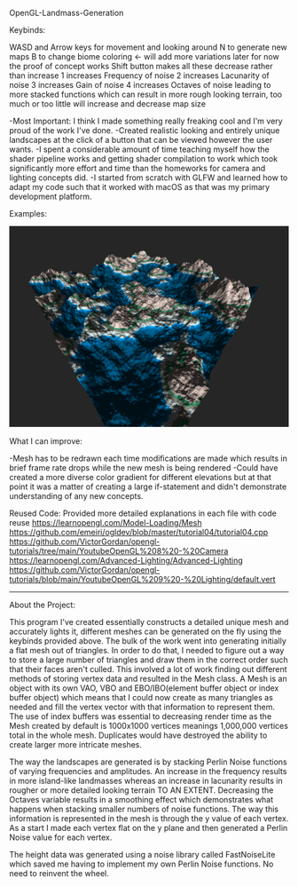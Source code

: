 OpenGL-Landmass-Generation


Keybinds:

WASD and Arrow keys for movement and looking around
N to generate new maps
B to change biome coloring <- will add more variations later for now the proof of concept works
Shift button makes all these decrease rather than increase
1 increases Frequency of noise 
2 increases Lacunarity of noise 
3 increases Gain of noise
4 increases Octaves of noise leading to more stacked functions which can result in more rough looking terrain, too much or too little will increase and decrease map size



-Most Important: I think I made something really freaking cool and I'm very proud of the work I've done. 
-Created realistic looking and entirely unique landscapes at the click of a button that can be viewed however the user wants.
-I spent a considerable amount of time teaching myself how the shader pipeline works and getting shader compilation to work which took significantly more effort and time than the homeworks for camera and lighting concepts did. 
-I started from scratch with GLFW and learned how to adapt my code such that it worked with macOS as that was my primary development platform. 

Examples: 

![alt text](https://github.com/Bridge4/OpenGL-Landmass-Generation/blob/master/opengl1.png?raw=true)

What I can improve:

-Mesh has to be redrawn each time modifications are made which results in brief frame rate drops while the new mesh is being rendered
-Could have created a more diverse color gradient for different elevations but at that point it was a matter of creating a large if-statement and didn't demonstrate understanding of any new concepts. 

Reused Code:
Provided more detailed explanations in each file with code reuse
https://learnopengl.com/Model-Loading/Mesh
https://github.com/emeiri/ogldev/blob/master/tutorial04/tutorial04.cpp
https://github.com/VictorGordan/opengl-tutorials/tree/main/YoutubeOpenGL%208%20-%20Camera
https://learnopengl.com/Advanced-Lighting/Advanced-Lighting
https://github.com/VictorGordan/opengl-tutorials/blob/main/YoutubeOpenGL%209%20-%20Lighting/default.vert

------------
About the Project: 

This program I've created essentially constructs a detailed unique mesh and accurately lights it,
different meshes can be generated on the fly using the keybinds provided above. The bulk of the work went into generating initially a flat mesh out of triangles. In order to do that, I needed to figure out a way to store a large number of triangles and draw them in the correct order such that their faces aren't culled. This involved a lot of work finding out different methods of storing vertex data and resulted in the Mesh class. A Mesh is an object with its own VAO, VBO and EBO/IBO(element buffer object or index buffer object) which means that I could now create as many triangles as needed and fill the vertex vector with that information to represent them. The use of index buffers was essential to decreasing render time as the Mesh created by default is 1000x1000 vertices meanings 1,000,000 vertices total in the whole mesh. Duplicates would have destroyed the ability to create larger more intricate meshes. 

The way the landscapes are generated is by stacking Perlin Noise functions of varying frequencies and amplitudes. An increase in the frequency results in more island-like landmasses whereas an increase in lacunarity results in rougher or more detailed looking terrain TO AN EXTENT. Decreasing the Octaves variable results in a smoothing effect which demonstrates what happens when stacking smaller numbers of noise functions. The way this information is represented in the mesh is through the y value of each vertex. As a start I made each vertex flat on the y plane and then generated a Perlin Noise value for each vertex.

The height data was generated using a noise library called FastNoiseLite which saved me having to implement my own Perlin Noise functions. No need to reinvent the wheel.
